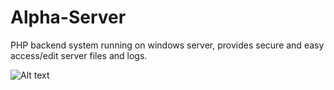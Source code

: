 # Alpha-Server
PHP backend system running on windows server, provides secure and easy access/edit server files and logs.

![Alt text](https://media.discordapp.net/attachments/644322866187206686/718307897645334618/unknown.png?width=1345&height=702?raw=true "Title")
